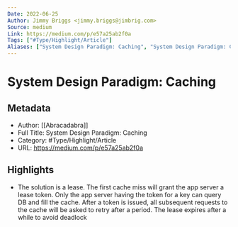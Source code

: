 ```yaml
---
Date: 2022-06-25
Author: Jimmy Briggs <jimmy.briggs@jimbrig.com>
Source: medium
Link: https://medium.com/p/e57a25ab2f0a
Tags: ["#Type/Highlight/Article"]
Aliases: ["System Design Paradigm: Caching", "System Design Paradigm: Caching"]
---
```

# System Design Paradigm: Caching

## Metadata
- Author: [[Abracadabra]]
- Full Title: System Design Paradigm: Caching
- Category: #Type/Highlight/Article
- URL: https://medium.com/p/e57a25ab2f0a

## Highlights
- The solution is a lease. The first cache miss will grant the app server a lease token. Only the app server having the token for a key can query DB and fill the cache. After a token is issued, all subsequent requests to the cache will be asked to retry after a period. The lease expires after a while to avoid deadlock

